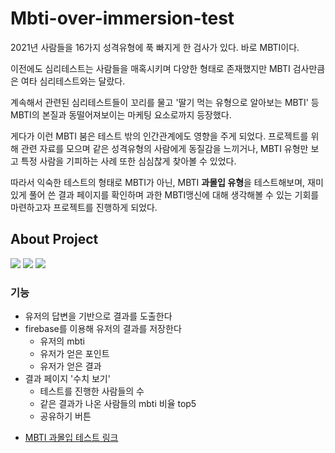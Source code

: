 # Mbti-over-immersion-test

2021년 사람들을 16가지 성격유형에 푹 빠지게 한 검사가 있다. 바로 MBTI이다.

이전에도 심리테스트는 사람들을 매혹시키며 다양한 형태로 존재했지만 MBTI 검사만큼은 여타 심리테스트와는 달랐다.

계속해서 관련된 심리테스트들이 꼬리를 물고 '딸기 먹는 유형으로 알아보는 MBTI' 등 MBTI의 본질과 동떨어져보이는 마케팅 요소로까지 등장했다.

게다가 이런 MBTI 붐은 테스트 밖의 인간관계에도 영향을 주게 되었다.
프로젝트를 위해 관련 자료를 모으며 같은 성격유형의 사람에게 동질감을 느끼거나, MBTI 유형만 보고 특정 사람을 기피하는 사례 또한 심심찮게 찾아볼 수 있었다.

따라서 익숙한 테스트의 형태로 MBTI가 아닌, MBTI **과몰입 유형**을 테스트해보며,
재미있게 풀어 쓴 결과 페이지를 확인하며 과한 MBTI맹신에 대해 생각해볼 수 있는 기회를 마련하고자 프로젝트를 진행하게 되었다.

## About Project

<img src="https://img.shields.io/badge/React-61DAFB?style=for-the-badge&logo=React&logoColor=white">

<img src="https://img.shields.io/badge/React Router-CA4245?style=for-the-badge&logo=React Router&logoColor=white">

<img src="https://img.shields.io/badge/Firebase-FFCA28?style=for-the-badge&logo=Firebase&logoColor=white">

### 기능

- 유저의 답변을 기반으로 결과를 도출한다
- firebase를 이용해 유저의 결과를 저장한다
  - 유저의 mbti
  - 유저가 얻은 포인트
  - 유저가 얻은 결과
- 결과 페이지 '수치 보기'
  - 테스트를 진행한 사람들의 수
  - 같은 결과가 나온 사람들의 mbti 비율 top5
  - 공유하기 버튼

* [MBTI 과몰입 테스트 링크](https://userju.github.io/MBTI-over-immersion-TEST/)

